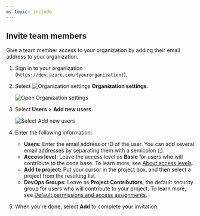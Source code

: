 ```yaml
---
ms.topic: include
---
```


## Invite team members

Give a team member access to your organization by adding their email address to your organization.

1. Sign in to your organization (```https://dev.azure.com/{yourorganization}```).

2. Select ![Organization settings](/azure/devops/_img/icons/gear-icon.png) **Organization settings**.

   ![Open Organization settings](/azure/devops/_shared/_img/settings/open-admin-settings-vert.png)

3. Select **Users** > **Add new users**.

   ![Select Add new users](/azure/devops/organizations/accounts/_img/_shared/add-new-users.png)

4. Enter the following information:

   - **Users:** Enter the email address or ID of the user. You can add several email addresses by separating them with a semicolon (;).   
   - **Access level:** Leave the access level as **Basic** for users who will contribute to the code base. To learn more, see [About access levels](/azure/devops/organizations/security/access-levels).  
   - **Add to project:** Put your cursor in the project box, and then select a project from the resulting list.  
   - **DevOps Groups:** Leave as **Project Contributors**, the default security group for users who will contribute to your project. To learn more, see [Default permissions and access assignments](/azure/devops/organizations/security/permissions-access).   

5. When you're done, select **Add** to complete your invitation.